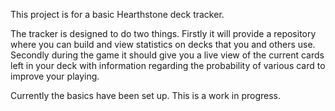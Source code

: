 This project is for a basic Hearthstone deck tracker.

The tracker is designed to do two things. Firstly it will provide a repository where you
can build and view statistics on decks that you and others use. Secondly during the game
it should give you a live view of the current cards left in your deck with information regarding the probability of various card to improve your playing.

Currently the basics have been set up. This is a work in progress.
